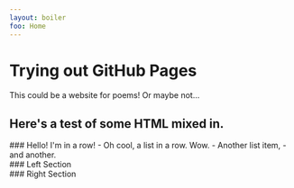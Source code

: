 ```yaml
---
layout: boiler
foo: Home
---
```

# Trying out GitHub Pages
This could be a website for poems! Or maybe not...

## Here's a test of some HTML mixed in.
<div class='row' markdown="1">
### Hello! I'm in a row!
- Oh cool, a list in a row. Wow.
- Another list item,
- and another.
</div>
<div class='row'>
<div class='col' markdown="1">
### Left Section
</div>
<div class='col' markdown="1">
### Right Section
</div>
</div>